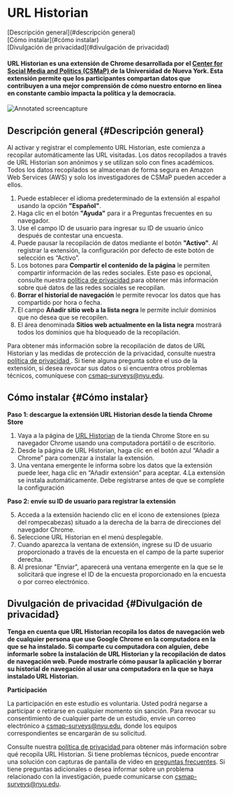 # URL Historian
[Descripción general](#descripción general)<br>
[Cómo instalar](#cómo instalar)<br>
[Divulgación de privacidad](#divulgación de privacidad) <br>




#### URL Historian es una extensión de Chrome desarrollada por el <a href="https://csmapnyu.org/">Center for Social Media and Politics (CSMaP) </a> de la Universidad de Nueva York. Esta extensión permite que los participantes compartan datos que contribuyen a una mejor comprensión de cómo nuestro entorno en línea en constante cambio impacta la política y la democracia.

![Annotated screencapture](images/url_historian-marked-up_es.png)

## Descripción general {#Descripción general}
Al activar y registrar el complemento URL Historian, este comienza a recopilar automáticamente las URL visitadas. Los datos recopilados a través de URL Historian son anónimos y se utilizan solo con fines académicos. Todos los datos recopilados se almacenan de forma segura en Amazon Web Services (AWS) y solo los investigadores de CSMaP pueden acceder a ellos.
1. Puede establecer el idioma predeterminado de la extensión al español usando la opción **"Español"**.
2. Haga clic en el botón **"Ayuda"** para ir a Preguntas frecuentes en su navegador.
3. Use el campo ID de usuario para ingresar su ID de usuario único después de contestar una encuesta.
4. Puede pausar la recopilación de datos mediante el botón **"Activo"**. Al registrar la extensión, la configuración por defecto de este botón de selección es “Activo”.
5. Los botones para **Compartir el contenido de la página** le permiten compartir información de las redes sociales. Este paso es opcional, consulte nuestra <a href="https://www.csmapsurveys.org/csmap_privacy_policy_es.html">política de privacidad </a> para obtener más información sobre qué datos de las redes sociales se recopilan.
6. **Borrar el historial de navegación** le permite revocar los datos que has compartido por hora o fecha.
7. El campo **Añadir sitio web a la lista negra** le permite incluir dominios que no desea que se recopilen.
8. El área denominada **Sitios web actualmente en la lista negra** mostrará todos los dominios que ha bloqueado de la recopilación.

Para obtener más información sobre la recopilación de datos de URL Historian y las medidas de protección de la privacidad, consulte nuestra <a href="https://www.csmapsurveys.org/csmap_privacy_policy_es.html">política de privacidad </a>. Si tiene alguna pregunta sobre el uso de la extensión, si desea revocar sus datos o si encuentra otros problemas técnicos, comuníquese con csmap-surveys@nyu.edu.


## Cómo instalar {#Cómo instalar}

**Paso 1: descargue la extensión URL Historian desde la tienda Chrome Store**

1. Vaya a la página de <a href="https://chrome.google.com/webstore/detail/url-historian/imdfbahhoamgbblienjdoeafphlngdim/related?hl=es">URL Historian</a> de la tienda Chrome Store en su navegador Chrome usando una computadora portátil o de escritorio.
2. Desde la página de URL Historian, haga clic en el botón azul “Añadir a Chrome” para comenzar a instalar la extensión. 
3. Una ventana emergente le informa sobre los datos que la extensión puede leer, haga clic en “Añadir extensión” para aceptar.
4.La extensión se instala automáticamente. Debe registrarse antes de que se complete la configuración

**Paso 2: envíe su ID de usuario para registrar la extensión**

5. Acceda a la extensión haciendo clic en el icono de extensiones (pieza del rompecabezas) situado a la derecha de la barra de direcciones del navegador Chrome.
6. Seleccione URL Historian en el menú desplegable. 
7. Cuando aparezca la ventana de extensión, ingrese su ID de usuario proporcionado a través de la encuesta en el campo de la parte superior derecha.
8. Al presionar "Enviar", aparecerá una ventana emergente en la que se le solicitará que ingrese el ID de la encuesta proporcionado en la encuesta o por correo electrónico.

## Divulgación de privacidad {#Divulgación de privacidad}
**Tenga en cuenta que URL Historian recopila los datos de navegación web de cualquier persona que use Google Chrome en la computadora en la que se ha instalado. Si comparte cu computadora con alguien, debe informarle sobre la instalación de URL Historian y la recopilación de datos de navegación web. Puede mostrarle cómo pausar la aplicación y borrar su historial de navegación al usar una computadora en la que se haya instalado URL Historian.**

**Participación**

La participación en este estudio es voluntaria. Usted podrá negarse a participar o retirarse en cualquier momento sin sanción. Para revocar su consentimiento de cualquier parte de un estudio, envíe un correo electrónico a <a href="mailto:csmap-surveys@nyu.edu">csmap-surveys@nyu.edu</a>, donde los equipos correspondientes se encargarán de su solicitud.

Consulte nuestra <a href="https://www.csmapsurveys.org/csmap_privacy_policy_es.html">política de privacidad </a> para obtener más información sobre qué recopila URL Historian. Si tiene problemas técnicos, puede encontrar una solución con capturas de pantalla de video en <a href="https://www.csmapsurveys.org/url_historian_ayuda.html"> preguntas frecuentes</a>. Si tiene preguntas adicionales o desea informar sobre un problema relacionado con la investigación, puede comunicarse con <a href="mailto:csmap-surveys@nyu.edu">csmap-surveys@nyu.edu</a>.

